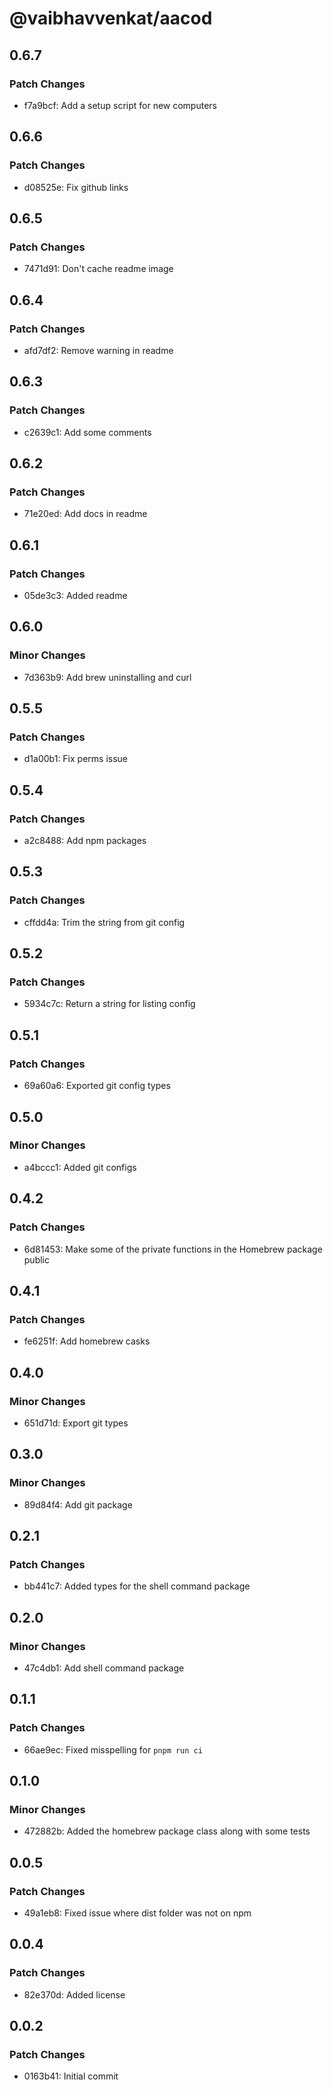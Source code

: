 # @vaibhavvenkat/aacod

## 0.6.7

### Patch Changes

- f7a9bcf: Add a setup script for new computers

## 0.6.6

### Patch Changes

- d08525e: Fix github links

## 0.6.5

### Patch Changes

- 7471d91: Don't cache readme image

## 0.6.4

### Patch Changes

- afd7df2: Remove warning in readme

## 0.6.3

### Patch Changes

- c2639c1: Add some comments

## 0.6.2

### Patch Changes

- 71e20ed: Add docs in readme

## 0.6.1

### Patch Changes

- 05de3c3: Added readme

## 0.6.0

### Minor Changes

- 7d363b9: Add brew uninstalling and curl

## 0.5.5

### Patch Changes

- d1a00b1: Fix perms issue

## 0.5.4

### Patch Changes

- a2c8488: Add npm packages

## 0.5.3

### Patch Changes

- cffdd4a: Trim the string from git config

## 0.5.2

### Patch Changes

- 5934c7c: Return a string for listing config

## 0.5.1

### Patch Changes

- 69a60a6: Exported git config types

## 0.5.0

### Minor Changes

- a4bccc1: Added git configs

## 0.4.2

### Patch Changes

- 6d81453: Make some of the private functions in the Homebrew package public

## 0.4.1

### Patch Changes

- fe6251f: Add homebrew casks

## 0.4.0

### Minor Changes

- 651d71d: Export git types

## 0.3.0

### Minor Changes

- 89d84f4: Add git package

## 0.2.1

### Patch Changes

- bb441c7: Added types for the shell command package

## 0.2.0

### Minor Changes

- 47c4db1: Add shell command package

## 0.1.1

### Patch Changes

- 66ae9ec: Fixed misspelling for `pnpm run ci`

## 0.1.0

### Minor Changes

- 472882b: Added the homebrew package class along with some tests

## 0.0.5

### Patch Changes

- 49a1eb8: Fixed issue where dist folder was not on npm

## 0.0.4

### Patch Changes

- 82e370d: Added license

## 0.0.2

### Patch Changes

- 0163b41: Initial commit
